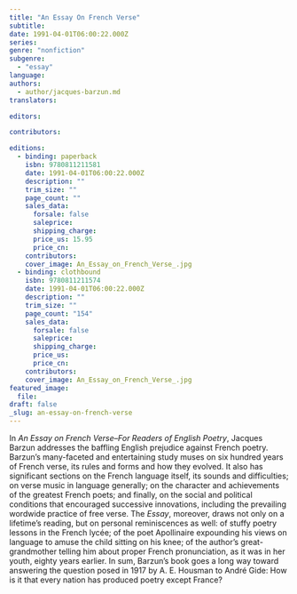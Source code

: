 ```yaml
---
title: "An Essay On French Verse"
subtitle:
date: 1991-04-01T06:00:22.000Z
series:
genre: "nonfiction"
subgenre:
  - "essay"
language:
authors:
  - author/jacques-barzun.md
translators:

editors:

contributors:

editions:
  - binding: paperback
    isbn: 9780811211581
    date: 1991-04-01T06:00:22.000Z
    description: ""
    trim_size: ""
    page_count: ""
    sales_data:
      forsale: false
      saleprice:
      shipping_charge:
      price_us: 15.95
      price_cn:
    contributors:
    cover_image: An_Essay_on_French_Verse_.jpg
  - binding: clothbound
    isbn: 9780811211574
    date: 1991-04-01T06:00:22.000Z
    description: ""
    trim_size: ""
    page_count: "154"
    sales_data:
      forsale: false
      saleprice:
      shipping_charge:
      price_us:
      price_cn:
    contributors:
    cover_image: An_Essay_on_French_Verse_.jpg
featured_image:
  file:
draft: false
_slug: an-essay-on-french-verse
---
```


In _An Essay on French Verse–For Readers of English Poetry_, Jacques Barzun addresses the baffling English prejudice against French poetry. Barzun’s many-faceted and entertaining study muses on six hundred years of French verse, its rules and forms and how they evolved. It also has significant sections on the French language itself, its sounds and difficulties; on verse music in language generally; on the character and achievements of the greatest French poets; and finally, on the social and political conditions that encouraged successive innovations, including the prevailing wordwide practice of free verse. The _Essay_, moreover, draws not only on a lifetime’s reading, but on personal reminiscences as well: of stuffy poetry lessons in the French lycée; of the poet Apollinaire expounding his views on language to amuse the child sitting on his knee; of the author’s great-grandmother telling him about proper French pronunciation, as it was in her youth, eighty years earlier. In sum, Barzun’s book goes a long way toward answering the question posed in 1917 by A. E. Housman to André Gide: How is it that every nation has produced poetry except France?

